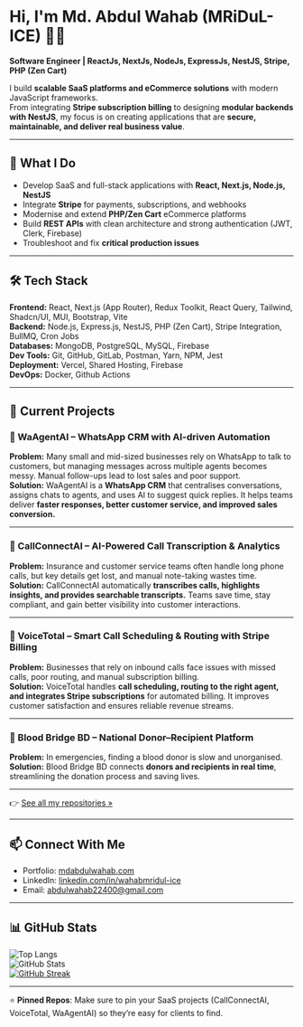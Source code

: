 # Hi, I'm Md. Abdul Wahab (MRiDuL-ICE) 👨‍💻  
**Software Engineer | ReactJs, NextJs, NodeJs, ExpressJs, NestJS, Stripe, PHP (Zen Cart)**  

I build **scalable SaaS platforms and eCommerce solutions** with modern JavaScript frameworks.  
From integrating **Stripe subscription billing** to designing **modular backends with NestJS**, my focus is on creating applications that are **secure, maintainable, and deliver real business value**.  

---

## 🚀 What I Do
- Develop SaaS and full-stack applications with **React, Next.js, Node.js, NestJS**  
- Integrate **Stripe** for payments, subscriptions, and webhooks  
- Modernise and extend **PHP/Zen Cart** eCommerce platforms  
- Build **REST APIs** with clean architecture and strong authentication (JWT, Clerk, Firebase)  
- Troubleshoot and fix **critical production issues**  

---

## 🛠 Tech Stack
**Frontend:** React, Next.js (App Router), Redux Toolkit, React Query, Tailwind, Shadcn/UI, MUI, Bootstrap, Vite  
**Backend:** Node.js, Express.js, NestJS, PHP (Zen Cart), Stripe Integration, BullMQ, Cron Jobs  
**Databases:** MongoDB, PostgreSQL, MySQL, Firebase  
**Dev Tools:** Git, GitHub, GitLab, Postman, Yarn, NPM, Jest  
**Deployment:** Vercel, Shared Hosting, Firebase  
**DevOps:** Docker, Github Actions

---
## 🚀 Current Projects  

### 🔹 WaAgentAI – WhatsApp CRM with AI-driven Automation  
**Problem:** Many small and mid-sized businesses rely on WhatsApp to talk to customers, but managing messages across multiple agents becomes messy. Manual follow-ups lead to lost sales and poor support.  
**Solution:** WaAgentAI is a **WhatsApp CRM** that centralises conversations, assigns chats to agents, and uses AI to suggest quick replies. It helps teams deliver **faster responses, better customer service, and improved sales conversion.**  

---

### 🔹 CallConnectAI – AI-Powered Call Transcription & Analytics  
**Problem:** Insurance and customer service teams often handle long phone calls, but key details get lost, and manual note-taking wastes time.  
**Solution:** CallConnectAI automatically **transcribes calls, highlights insights, and provides searchable transcripts.** Teams save time, stay compliant, and gain better visibility into customer interactions.  

---

### 🔹 VoiceTotal – Smart Call Scheduling & Routing with Stripe Billing  
**Problem:** Businesses that rely on inbound calls face issues with missed calls, poor routing, and manual subscription billing.  
**Solution:** VoiceTotal handles **call scheduling, routing to the right agent, and integrates Stripe subscriptions** for automated billing. It improves customer satisfaction and ensures reliable revenue streams.  

---

### 🔹 Blood Bridge BD – National Donor–Recipient Platform  
**Problem:** In emergencies, finding a blood donor is slow and unorganised.  
**Solution:** Blood Bridge BD connects **donors and recipients in real time**, streamlining the donation process and saving lives.   

---

👉 [See all my repositories »](https://github.com/MRiDuL-ICE?tab=repositories)

---

## 📫 Connect With Me
- Portfolio: [mdabdulwahab.com](https://mdabdulwahab.com)  
- LinkedIn: [linkedin.com/in/wahabmridul-ice](https://www.linkedin.com/in/wahabmridul-ice/)  
- Email: [abdulwahab22400@gmail.com](mailto:abdulwahab22400@gmail.com)  

---

## 📊 GitHub Stats
![Top Langs](https://github-readme-stats.vercel.app/api/top-langs/?username=MRiDuL-ICE&layout=compact&theme=algolia)  
![GitHub Stats](https://github-readme-stats.vercel.app/api?username=MRiDuL-ICE&show_icons=true&theme=algolia)  
[![GitHub Streak](https://streak-stats.demolab.com?user=MRiDuL-ICE&theme=algolia)](https://git.io/streak-stats)  

---

⭐️ **Pinned Repos**: Make sure to pin your SaaS projects (CallConnectAI, VoiceTotal, WaAgentAI) so they’re easy for clients to find.  
